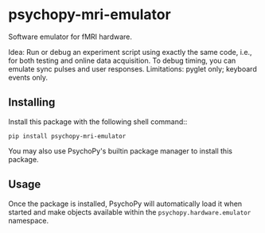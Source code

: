# psychopy-mri-emulator

Software emulator for fMRI hardware.

Idea: Run or debug an experiment script using exactly the same code, i.e., for both testing and online data acquisition. 
To debug timing, you can emulate sync pulses and user responses. Limitations: pyglet only; keyboard events only.

## Installing

Install this package with the following shell command:: 

    pip install psychopy-mri-emulator

You may also use PsychoPy's builtin package manager to install this package.

## Usage

Once the package is installed, PsychoPy will automatically load it when started and make objects available within the
`psychopy.hardware.emulator` namespace.

